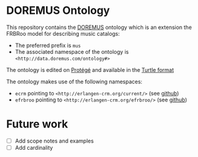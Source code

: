 # DOREMUS Ontology

This repository contains the [DOREMUS](http://www.doremus.org) ontology which is an extension the FRBRoo model for describing music catalogs:
* The preferred prefix is ```mus```
* The associated namespace of the ontology is ```<http://data.doremus.com/ontology#>```

The ontology is edited on [Protégé](http://protege.stanford.edu/) and available in the [Turtle format](https://www.w3.org/TR/turtle/)

The ontology makes use of the following namespaces:
* ```ecrm``` pointing to ```<http://erlangen-crm.org/current/>``` (see [github](https://github.com/erlangen-crm/ecrm))
* ```efrbroo``` pointing to ```<http://erlangen-crm.org/efrbroo/>``` (see [github](https://github.com/erlangen-crm/efrbroo))

# Future work

- [ ] Add scope notes and examples
- [ ] Add cardinality
